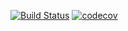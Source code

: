 [![Build Status](https://travis-ci.com/luigiinred/romarin.svg?branch=master)](https://travis-ci.com/luigiinred/romarin)
[![codecov](https://codecov.io/gh/luigiinred/romarin/branch/master/graph/badge.svg)](https://codecov.io/gh/luigiinred/romarin)
